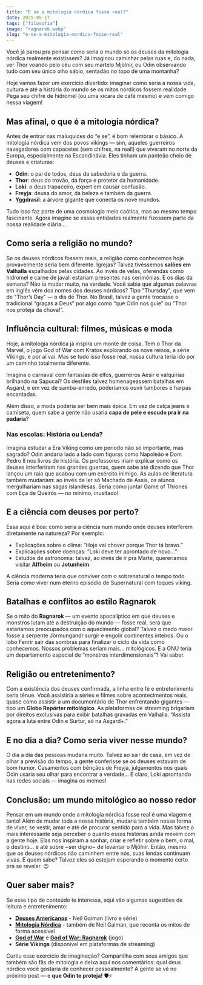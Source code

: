 ```yaml
---
title: "E se a mitologia nórdica fosse real?"
date: 2025-05-17
tags: ["filosofia"]
image: "ragnarok.webp"
slug: "e-se-a-mitologia-nordica-fosse-real"
---
```


Você já parou pra pensar como seria o mundo se os deuses da mitologia nórdica realmente existissem? Já imaginou caminhar pelas ruas e, do nada, ver Thor voando pelo céu com seu martelo Mjölnir, ou Odin observando tudo com seu único olho sábio, sentadão no topo de uma montanha? 

Hoje vamos fazer um exercício divertido: imaginar como seria a nossa vida, cultura e até a história do mundo se os mitos nórdicos fossem realidade. Pega seu chifre de hidromel (ou uma xícara de café mesmo) e vem comigo nessa viagem!

## Mas afinal, o que é a mitologia nórdica?

Antes de entrar nas maluquices do “e se”, é bom relembrar o básico. A mitologia nórdica vem dos povos vikings — sim, aqueles guerreiros navegadores com capacetes (sem chifres, na real!) que viveram no norte da Europa, especialmente na Escandinávia. Eles tinham um panteão cheio de deuses e criaturas:

*   **Odin**: o pai de todos, deus da sabedoria e da guerra.
*   **Thor**: deus do trovão, da força e protetor da humanidade.
*   **Loki**: o deus trapaceiro, expert em causar confusão.
*   **Freyja**: deusa do amor, da beleza e também da guerra.
*   **Yggdrasil**: a árvore gigante que conecta os nove mundos.

Tudo isso faz parte de uma cosmologia meio caótica, mas ao mesmo tempo fascinante. Agora imagine se essas entidades realmente fizessem parte da nossa realidade diária…

## Como seria a religião no mundo?

Se os deuses nórdicos fossem reais, a religião como conhecemos hoje provavelmente seria bem diferente. Igrejas? Talvez tivéssemos **salões em Valhalla** espalhados pelas cidades. Ao invés de velas, oferendas como hidromel e carne de javali estariam presentes nas cerimônias. E os dias da semana? Não ia mudar muito, na verdade. Você sabia que algumas palavras em inglês vêm dos nomes dos deuses nórdicos? Tipo "Thursday", que vem de "Thor’s Day" — o dia de Thor. No Brasil, talvez a gente trocasse o tradicional “graças a Deus” por algo como “que Odin nos guie” ou “Thor nos proteja da chuva!”.

## Influência cultural: filmes, músicas e moda

Hoje, a mitologia nórdica já inspira um monte de coisa. Tem o Thor da Marvel, o jogo God of War com Kratos explorando os nove reinos, a série Vikings, e por aí vai. Mas se tudo isso fosse real, nossa cultura teria ido por um caminho totalmente diferente.

Imagina o carnaval com fantasias de elfos, guerreiros Aesir e valquírias brilhando na Sapucaí? Os desfiles talvez homenageassem batalhas em Asgard, e em vez de samba-enredo, poderíamos ouvir tambores e harpas encantadas.

Além disso, a moda poderia ser bem mais épica. Em vez de calça jeans e camiseta, quem sabe a gente não usaria **capa de pele e escudo pra ir na padaria**?

### Nas escolas: História ou Lenda?

Imagina estudar a Era Viking como um período não só importante, mas sagrado? Odin andaria lado a lado com figuras como Napoleão e Dom Pedro II nos livros de história. Os professores iriam explicar como os deuses interferiram nas grandes guerras, quem sabe até dizendo que Thor lançou um raio que acabou com um exército inimigo. As aulas de literatura também mudariam: ao invés de ler só Machado de Assis, os alunos mergulhariam nas sagas islandesas. Seria como juntar Game of Thrones com Eça de Queirós — no mínimo, inusitado!

## E a ciência com deuses por perto?

Essa aqui é boa: como seria a ciência num mundo onde deuses interferem diretamente na natureza? Por exemplo:

*   Explicações sobre o clima: “Hoje vai chover porque Thor tá bravo.”
*   Explicações sobre doenças: “Loki deve ter aprontado de novo…”
*   Estudos de astronomia: talvez, ao invés de ir pra Marte, quereríamos visitar **Alfheim** ou **Jotunheim**.

A ciência moderna teria que conviver com o sobrenatural o tempo todo. Seria como viver num eterno episódio de Supernatural com toques viking.

## Batalhas e conflitos ao estilo Ragnarok

Se o mito do **Ragnarok** — um evento apocalíptico em que deuses e monstros lutam até a destruição do mundo — fosse real, será que estaríamos preocupados com o aquecimento global? Talvez o medo maior fosse a serpente Jörmungandr surgir e engolir continentes inteiros. Ou o lobo Fenrir sair das sombras para finalizar o ciclo da vida como conhecemos. Nossos problemas seriam mais… mitológicos. E a ONU teria um departamento especial de “monstros interdimensionais”? Vai saber.

## Religião ou entretenimento?

Com a existência dos deuses confirmada, a linha entre fé e entretenimento seria tênue. Você assistiria a séries e filmes sobre acontecimentos reais, quase como assistir a um documentário de Thor enfrentando gigantes — tipo um **Globo Repórter mitológico**. As plataformas de streaming brigariam por direitos exclusivas para exibir batalhas gravadas em Valhalla. “Assista agora a luta entre Odin e Surtur, só na Asgard+.”

## E no dia a dia? Como seria viver nesse mundo?

O dia a dia das pessoas mudaria muito. Talvez ao sair de casa, em vez de olhar a previsão do tempo, a gente conferisse se os deuses estavam de bom humor. Casamentos com bênçãos de Freyja, julgamentos nos quais Odin usaria seu olhar para encontrar a verdade… E claro, Loki aprontando nas redes sociais — imagina os memes!

## Conclusão: um mundo mitológico ao nosso redor

Pensar em um mundo onde a mitologia nórdica fosse real é uma viagem e tanto! Além de mudar toda a nossa história, mudaria também nossa forma de viver, se vestir, amar e até de procurar sentido para a vida. Mas talvez o mais interessante seja perceber o quanto essas histórias ainda mexem com a gente hoje. Elas nos inspiram a sonhar, criar e refletir sobre o bem, o mal, o destino… e até sobre ~ser digno~ de levantar o Mjölnir. Então, mesmo que os deuses nórdicos não caminhem entre nós, suas lendas continuam vivas. E quem sabe? Talvez eles só estejam esperando o momento certo pra se revelar. 😉

## Quer saber mais?

Se esse tipo de conteúdo te interessa, aqui vão algumas sugestões de leitura e entretenimento:

*   **[Deuses Americanos](https://amzn.to/43jEdKx)** - Neil Gaiman (livro e série)
*   **[Mitologia Nórdica](https://amzn.to/4dky9ov)** - também de Neil Gaiman, que reconta os mitos de forma acessível
*   **[God of War](https://amzn.to/4magzYa)** e **[God of War: Ragnarok](https://amzn.to/3YyXWmU)** (jogo)
*   **Série Vikings** (disponível em plataformas de streaming)

Curtiu esse exercício de imaginação? Compartilha com seus amigos que também são fãs de mitologia e deixa aqui nos comentários: qual deus nórdico você gostaria de conhecer pessoalmente? A gente se vê no próximo post — e **que Odin te proteja!** 🛡️⚡